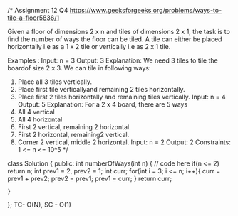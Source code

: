 /*
Assignment 12 Q4
https://www.geeksforgeeks.org/problems/ways-to-tile-a-floor5836/1

Given a floor of dimensions 2 x n and tiles of dimensions 2 x 1, the task is to find the number of ways the floor can be tiled. A tile can either be placed horizontally i.e as a 1 x 2 tile or vertically i.e as 2 x 1 tile. 

Examples :
Input: n = 3
Output: 3
Explanation: We need 3 tiles to tile the boardof size  2 x 3. 
We can tile in following ways:
1) Place all 3 tiles vertically. 
2) Place first tile verticallyand remaining 2 tiles horizontally.
3) Place first 2 tiles horizontally and remaining tiles vertically.
Input: n = 4
Output: 5
Explanation: For a 2 x 4 board, there are 5 ways
1) All 4 vertical
2) All 4 horizontal
3) First 2 vertical, remaining 2 horizontal.
4) First 2 horizontal, remaining2 vertical.
5) Corner 2 vertical, middle 2 horizontal.
Input: n = 2
Output: 2
Constraints:
1 <= n <= 10^5
*/

class Solution {
  public:
    int numberOfWays(int n) {
        // code here
        if(n <= 2) return n;
        int prev1 = 2, prev2 = 1;
        int curr;
        for(int i = 3; i <= n; i++){
            curr = prev1 + prev2;
            prev2 = prev1;
            prev1 = curr;
        }
        return curr;
        
    }
};
TC- O(N), SC - O(1)